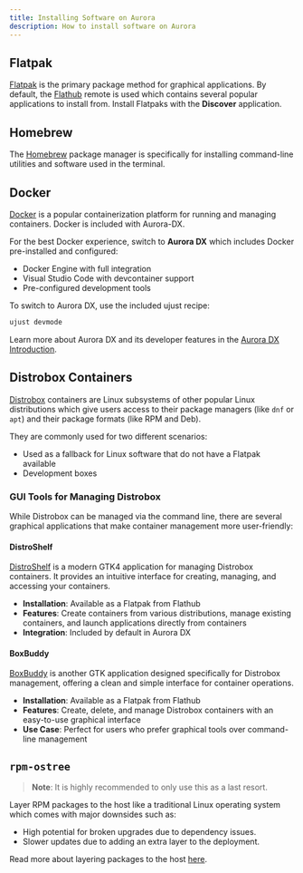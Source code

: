 ```yaml
---
title: Installing Software on Aurora
description: How to install software on Aurora
---
```


## Flatpak

[Flatpak](https://flatpak.org) is the primary package method for graphical applications. By default, the [Flathub](https://www.flathub.org) remote is used which contains several popular applications to install from. Install Flatpaks with the **Discover** application.

## Homebrew

The [Homebrew](https://brew.sh/) package manager is specifically for installing command-line utilities and software used in the terminal.

## Docker

[Docker](https://www.docker.com/) is a popular containerization platform for running and managing containers. Docker is included with Aurora-DX.

For the best Docker experience, switch to **Aurora DX** which includes Docker pre-installed and configured:

- Docker Engine with full integration
- Visual Studio Code with devcontainer support
- Pre-configured development tools

To switch to Aurora DX, use the included ujust recipe:

```bash
ujust devmode
```

Learn more about Aurora DX and its developer features in the [Aurora DX Introduction](/dx/aurora-dx-intro).

## Distrobox Containers

[Distrobox](https://distrobox.it/) containers are Linux subsystems of other popular Linux distributions which give users access to their package managers (like `dnf` or `apt`) and their package formats (like RPM and Deb).

They are commonly used for two different scenarios:

- Used as a fallback for Linux software that do not have a Flatpak available
- Development boxes

### GUI Tools for Managing Distrobox

While Distrobox can be managed via the command line, there are several graphical applications that make container management more user-friendly:

#### DistroShelf

[DistroShelf](https://github.com/ranfdev/DistroShelf) is a modern GTK4 application for managing Distrobox containers. It provides an intuitive interface for creating, managing, and accessing your containers.

- **Installation**: Available as a Flatpak from Flathub
- **Features**: Create containers from various distributions, manage existing containers, and launch applications directly from containers
- **Integration**: Included by default in Aurora DX

#### BoxBuddy

[BoxBuddy](https://flathub.org/apps/io.github.dvlv.boxbuddy) is another GTK application designed specifically for Distrobox management, offering a clean and simple interface for container operations.

- **Installation**: Available as a Flatpak from Flathub
- **Features**: Create, delete, and manage Distrobox containers with an easy-to-use graphical interface
- **Use Case**: Perfect for users who prefer graphical tools over command-line management

## `rpm-ostree`

> **Note**: It is highly recommended to only use this as a last resort.

Layer RPM packages to the host like a traditional Linux operating system which comes with major downsides such as:

- High potential for broken upgrades due to dependency issues.
- Slower updates due to adding an extra layer to the deployment.

Read more about layering packages to the host [here](/guides/layerapp).
